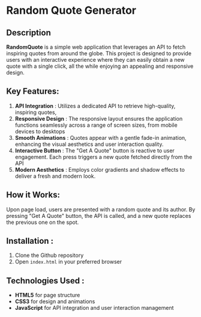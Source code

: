# Random Quote Generator
## Description

 **RandomQuote** is a simple web application that leverages an API to fetch inspiring quotes from around the globe. This project is designed to provide users with an interactive experience where they can easily obtain a new quote with a single click, all the while enjoying an appealing and responsive design.


## Key Features:
1. **API Integration** : Utilizes a dedicated API to retrieve high-quality, inspiring quotes,
2. **Responsive Design** : The responsive layout ensures the application functions seamlessly across a range of screen sizes, from mobile devices to desktops
3. **Smooth Animations** : Quotes appear with a gentle fade-in animation, enhancing the visual aesthetics and user interaction quality.
4. **Interactive Button** : The "Get A Quote" button is reactive to user engagement. Each press triggers a new quote fetched directly from the API
5. **Modern Aesthetics** : Employs color gradients and shadow effects to deliver a fresh and modern look.

## How it Works:
<p>
Upon page load, users are presented with a random quote and its author. By pressing "Get A Quote" button, the API is called, and a new quote replaces the previous one on the spot.
</p>

## Installation :
1. Clone the Github repository
2. Open `index.html` in your preferred browser

## Technologies Used :
- **HTML5** for page structure
- **CSS3** for design and animations
- **JavaScript** for API integration and user interaction management
